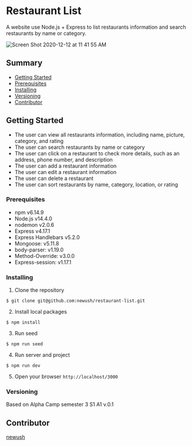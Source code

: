 # Restaurant List

A website use Node.js + Express to list restaurants information and search restaurants by name or category.

![Screen Shot 2020-12-12 at 11 41 55 AM](https://user-images.githubusercontent.com/67764641/101989575-4022f000-3c6f-11eb-8813-cf0c3a88566d.png)

## Summary

  - [Getting Started](#getting-started)
  - [Prerequisites](#prerequisites)
  - [Installing](#installing)
  - [Versioning](#versioning)
  - [Contributor](#contributor)

## Getting Started

- The user can view all restaurants information, including name, picture, category, and rating
- The user can search restaurants by name or category
- The user can click on a restaurant to check more details, such as an address, phone number, and description
- The user can add a restaurant information
- The user can edit a restaurant information
- The user can delete a restaurant
- The user can sort restaurants by name, category, location, or rating

### Prerequisites

- npm v6.14.9
- Node.js v14.4.0
- nodemon v2.0.6
- Express v4.17.1
- Express Handlebars v5.2.0
- Mongoose: v5.11.8
- body-parser: v1.19.0
- Method-Override: v3.0.0
- Express-session: v1.17.1

### Installing
1. Clone the repository
```shell
$ git clone git@github.com:newush/restaurant-list.git
```
2. Install local packages
```shell
$ npm install
```
3. Run seed
```shell
$ npm run seed
```
4. Run server and project
```shell
$ npm run dev
```
5. Open your browser `http://localhost/3000`

### Versioning
Based on Alpha Camp semester 3 S1 A1
v.0.1

## Contributor

 [newush](https://github.com/newush) 
 
